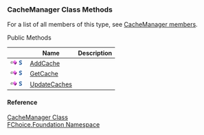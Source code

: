 ﻿### CacheManager Class Methods

For a list of all members of this type, see [CacheManager members](fcSDK~FChoice.Foundation.CacheManager_members.md).

Public Methods

|   | Name | Description |
| --- | --- | --- |
| ![Public Method](dotnetimages/publicMethod.png)![static (Shared in Visual Basic)](dotnetimages/static.png) | [AddCache](fcSDK~FChoice.Foundation.CacheManager~AddCache.md) |   |
| ![Public Method](dotnetimages/publicMethod.png)![static (Shared in Visual Basic)](dotnetimages/static.png) | [GetCache](fcSDK~FChoice.Foundation.CacheManager~GetCache.md) |   |
| ![Public Method](dotnetimages/publicMethod.png)![static (Shared in Visual Basic)](dotnetimages/static.png) | [UpdateCaches](fcSDK~FChoice.Foundation.CacheManager~UpdateCaches.md) |   |





#### Reference

[CacheManager Class](fcSDK~FChoice.Foundation.CacheManager.md)  
[FChoice.Foundation Namespace](fcSDK~FChoice.Foundation_namespace.md)